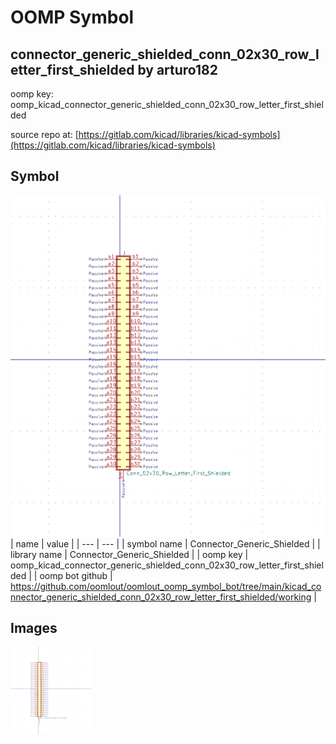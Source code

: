 # OOMP Symbol  
## connector_generic_shielded_conn_02x30_row_letter_first_shielded  by arturo182  
  
oomp key: oomp_kicad_connector_generic_shielded_conn_02x30_row_letter_first_shielded  
  
source repo at: [https://gitlab.com/kicad/libraries/kicad-symbols](https://gitlab.com/kicad/libraries/kicad-symbols)  
## Symbol  
  
[![working.png](working_600.png)](working.png)  
| name | value | 
| --- | --- | 
| symbol name | Connector_Generic_Shielded | 
| library name | Connector_Generic_Shielded | 
| oomp key | oomp_kicad_connector_generic_shielded_conn_02x30_row_letter_first_shielded | 
| oomp bot github | https://github.com/oomlout/oomlout_oomp_symbol_bot/tree/main/kicad_connector_generic_shielded_conn_02x30_row_letter_first_shielded/working | 
## Images  
  
[![working.png](working_140.png)](working.png)  
